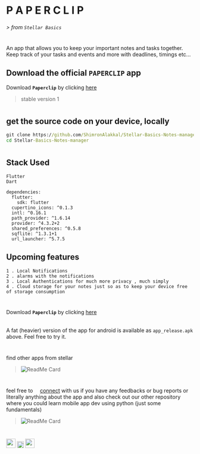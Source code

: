 # P A P E R C L I P    
###### > from `Stellar Basics`
#

An app that allows you to keep your important notes and tasks together. Keep track of your tasks and events and more with deadlines, timings etc...


## Download the official `PAPERCLIP` app  
  
Download **`Paperclip`** by clicking  <a id="raw-url" href="https://raw.githubusercontent.com/ShimronAlakkal/Stellar-Basics-Paperclip/master/Paperclip vi.apk">here</a>
> stable version 1
#  
## get the source code on your device, locally

```cmd
git clone https://github.com/ShimronAlakkal/Stellar-Basics-Notes-manager
cd Stellar-Basics-Notes-manager
```
#   

## Stack Used
```
Flutter 
Dart
```
> 
```
dependencies:
  flutter:
    sdk: flutter
  cupertino_icons: ^0.1.3
  intl: ^0.16.1
  path_provider: ^1.6.14
  provider: ^4.3.2+2
  shared_preferences: ^0.5.8
  sqflite: ^1.3.1+1
  url_launcher: ^5.7.5
```

## Upcoming features 
```
1 . Local Notifications
2 . alarms with the notifications 
3 . Local Authentications for much more privacy , much simply
4 . Cloud storage for your notes just so as to keep your device free of storage consumption
```
#
Download **`Paperclip`** by clicking  <a id="raw-url" href="https://raw.githubusercontent.com/ShimronAlakkal/Stellar-Basics-Paperclip/master/Paperclip vi.apk">    here</a>
######
A fat (heavier) version of the app for android is available as `app_release.apk` above. Feel free to try it.
#  
find other apps from stellar 
> ![ReadMe Card](https://github-readme-stats.vercel.app/api/pin/?username=ShimronAlakkal&repo=StellarAssistance-OCR)

#  
feel free to [<img src="https://www.flaticon.com/svg/static/icons/svg/87/87390.svg" width="15"/>](https://www.instagram.com/shimron.alakkal)[connect](https://www.instagram.com/shimron.alakkal) with us if you have any feedbacks or bug reports or literally anything about the app
and also check out our other repository where you could learn mobile app dev using python (just some fundamentals)

> ![ReadMe Card](https://github-readme-stats.vercel.app/api/pin/?username=ShimronAlakkal&repo=Kivy-KivyMD-tutorials)

#  


[<img src="https://www.flaticon.com/svg/static/icons/svg/87/87390.svg" width="25"/>](https://www.instagram.com/shimron.alakkal)        [<img src="https://user-images.githubusercontent.com/17777237/54873012-40fa5b00-4dd6-11e9-98e0-cc436426c720.png" width="18"/>](https://github.com/ShimronAlakkal/Stellar-Basics-Paperclip/fork)    [<img src="https://www.flaticon.com/svg/static/icons/svg/1051/1051333.svg" width="25"/>](https://www.linkedin.com/in/shimron-alakkal-884831196/)
